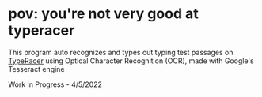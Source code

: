 # pov: you're not very good at typeracer

This program auto recognizes and types out typing test passages on [TypeRacer](play.typeracer.com) using Optical Character Recognition (OCR), made with Google's Tesseract engine

Work in Progress - 4/5/2022
